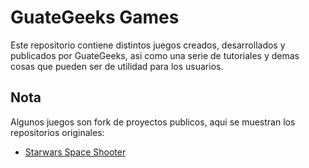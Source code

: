 # GuateGeeks Games

Este repositorio contiene distintos juegos creados, desarrollados y publicados por GuateGeeks, asi como una serie de tutoriales y demas cosas que pueden ser de utilidad para los usuarios.




## Nota
Algunos juegos son fork de proyectos publicos, aqui se muestran los repositorios originales:

- [Starwars Space Shooter](https://github.com/phalado/JS-Capstone)
    